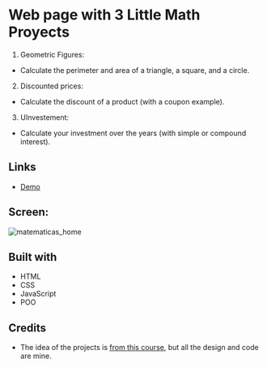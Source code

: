# Web page with 3 Little Math Proyects

1. Geometric Figures:

- Calculate the perimeter and area of a triangle, a square, and a circle.

2. Discounted prices:

- Calculate the discount of a product (with a coupon example).

3. UInvestement:

- Calculate your investment over the years (with simple or compound interest).

## Links

- [Demo](https://estoicodev.github.io/matematicas)

## Screen:

![matematicas_home](https://user-images.githubusercontent.com/70554280/147024799-6283d75a-b052-48a4-aedf-63d89c0069e5.jpg)

## Built with

- HTML
- CSS
- JavaScript
- POO

## Credits

- The idea of the projects is [from this course](https://platzi.com/cursos/javascript-practico), but all the design and code are mine.
